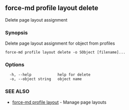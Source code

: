 ## force-md profile layout delete

Delete page layout assignment

### Synopsis

Delete page layout assignment for object from profiles

```
force-md profile layout delete -o SObject [filename]...
```

### Options

```
  -h, --help            help for delete
  -o, --object string   object name
```

### SEE ALSO

* [force-md profile layout](force-md_profile_layout.md)	 - Manage page layouts

